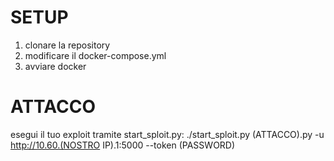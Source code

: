 # SETUP
1. clonare la repository 
1. modificare il docker-compose.yml 
1. avviare docker

# ATTACCO
esegui il tuo exploit tramite start_sploit.py:
./start_sploit.py (ATTACCO).py -u http://10.60.(NOSTRO IP).1:5000 --token (PASSWORD)